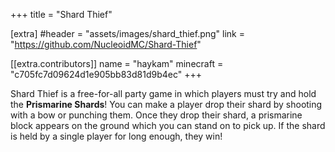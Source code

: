 +++
title = "Shard Thief"

[extra]
#header = "assets/images/shard_thief.png"
link = "https://github.com/NucleoidMC/Shard-Thief"

[[extra.contributors]]
name = "haykam"
minecraft = "c705fc7d09624d1e905bb83d81d9b4ec"
+++

Shard Thief is a free-for-all party game in which players must try and hold the **Prismarine Shards**! You can make a player drop their shard by shooting with a bow or punching them. Once they drop their shard, a prismarine block appears on the ground which you can stand on to pick up. If the shard is held by a single player for long enough, they win! 
